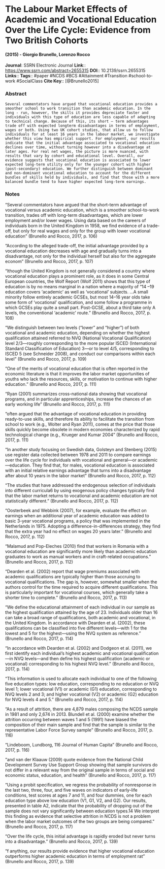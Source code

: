 # The Labour Market Effects of Academic and Vocational Education Over the Life Cycle: Evidence from Two British Cohorts
#### (2015) - Giorgio Brunello, Lorenzo Rocco
**Journal**: SSRN Electronic Journal
**Link**:: https://www.ssrn.com/abstract=2655315
**DOI**:: 10.2139/ssrn.2655315
**Links**:: 
**Tags**:: #paper #NCDS #BCS #Attainment #Transition #school-to-work #SocialClass 
**Cite Key**:: [@Brunello2015]

### Abstract

```
Several commentators have argued that vocational education provides a smoother school to work transition than academic education. In the long - run, however, the skills it provides depreciate faster and individuals with this type of education are less capable of adapting to technical change. Because of this, its short – term advantages trade off with expected longterm disadvantages in terms of employment, wages or both. Using two UK cohort studies, that allow us to follow individuals for at least 16 years in the labour market, we investigate whether this view has empirical support. For employment, our results indicate that the initial advantage associated to vocational education declines over time, without turning however into a disadvantage at later ages. For real net wages, the picture is more nuanced, with results that vary by cohort and educational level. Overall, our evidence suggests that vocational education is associated to lower expected long-term utility only for the younger cohort with higher (post-secondary) education. We further distinguish between dominant and non-dominant vocational education to account for the different bundles of skills held by individuals, and find that those with a more balanced bundle tend to have higher expected long-term earnings.
```

### Notes

“Several commentators have argued that the short-term advantage of vocational versus academic education, which is a smoother school-to-work transition, trades off with long-term disadvantages, which are lower employment and/or lower wages. Using data based on the careers of individuals born in the United Kingdom in 1958, we find evidence of a trade-off, but only for real wages and only for the group with lower vocational education” (Brunello and Rocco, 2017, p. 106)

“According to the alleged trade-off, the initial advantage provided by a vocational education decreases with age and gradually turns into a disadvantage, not only for the individual herself but also for the aggregate econom” (Brunello and Rocco, 2017, p. 107)

“lthough the United Kingdom is not generally considered a country where vocational education plays a prominent role, as it does in some Central European countries, the Wolf Report (Wolf 2011) shows that this type of education is by no means marginal in a nation where a majority of “14 –19 education covers ‘academic’ as well as ‘vocational’ subjects. ...A small minority follow entirely academic GCSEs, but most 14–16 year olds take some form of ‘vocational’ qualification, and some follow a programme in which GCSEs play quite a small part. Post-GCSE, about a third take only A levels, the conventional ‘academic’ route.” (Brunello and Rocco, 2017, p. 108)

“We distinguish between two levels (“lower” and “higher”) of both vocational and academic education, depending on whether the highest qualification attained referred to NVQ (National Vocational Qualification) level 2/3—roughly corresponding to the more popular ISCED (International Standard Classification of Education) 3—or to level 4/5, corresponding to ISCED 5 (see Schneider 2008), and conduct our comparisons within each level” (Brunello and Rocco, 2017, p. 109)

“One of the merits of vocational education that is often reported in the economic literature is that it improves the labor market opportunities of youths who lack the resources, skills, or motivation to continue with higher education.” (Brunello and Rocco, 2017, p. 111)

“Ryan (2001) summarizes cross-national data showing that vocational programs, and in particular apprenticeships, increase the chances of an early working life” (Brunello and Rocco, 2017, p. 111)

“often argued that the advantage of vocational education in providing ready-to-use skills, and therefore its ability to facilitate the transition from school to work (e.g., Wolter and Ryan 2011), comes at the price that those skills quickly become obsolete in modern economies characterized by rapid technological change (e.g., Krueger and Kumar 2004” (Brunello and Rocco, 2017, p. 111)

“In another study focusing on Swedish data, Golsteyn and Stenberg (2015) use register data collected between 1978 and 2011 to compare earnings over the life cycle for individuals with vocational and general—or academic—education. They find that, for males, vocational education is associated with an initial relative earnings advantage that turns into a disadvantage after about 10 years in the labor market” (Brunello and Rocco, 2017, p. 112)

“The studies that have addressed the endogenous selection of individuals into different curricula6 by using exogenous policy changes typically find that the labor market returns to vocational and academic education are not statistically different.” (Brunello and Rocco, 2017, p. 112)

“Oosterbeek and Webbink (2007), for example, evaluate the effect on earnings when an additional year of academic education was added to basic 3-year vocational programs, a policy that was implemented in the Netherlands in 1975. Adopting a difference-in-differences strategy, they find that the extra year had no effect on wages 20 years later.” (Brunello and Rocco, 2017, p. 112)

“Malamud and Pop-Eleches (2010) find that workers in Romania with a vocational education are significantly more likely than academic education graduates to work as manual workers and in craft-related occupations.” (Brunello and Rocco, 2017, p. 112)

“Dearden et al. (2002) report that wage premiums associated with academic qualifications are typically higher than those accruing to vocational qualifications. The gap is, however, somewhat smaller when the authors control for the time required to acquire different qualifications. This is particularly important for vocational courses, which generally take a shorter time to complete.” (Brunello and Rocco, 2017, p. 113)

“We define the educational attainment of each individual in our sample as the highest qualification attained by the age of 23. Individuals older than 16 can take a broad range of qualifications, both academic and vocational, in the United Kingdom. In accordance with Dearden et al. (2002), these qualifications can be classified into five different levels—with 1 for the lowest and 5 for the highest—using the NVQ system as reference.” (Brunello and Rocco, 2017, p. 114)

“In accordance with Dearden et al. (2002) and Dodgeon et al. (2011), we first identify each individual’s highest academic and vocational qualification—in NVQ levels—and then define his highest qualification (academic or vocational) corresponding to his highest NVQ level.” (Brunello and Rocco, 2017, p. 114)

“This information is used to allocate each individual to one of the following five education types: low education, corresponding to no education or NVQ level 1; lower vocational (V1) or academic (G1) education, corresponding to NVQ levels 2 and 3; and higher vocational (V2) or academic (G2) education for NVQ levels 4 and 5.” (Brunello and Rocco, 2017, p. 114)

“As a result of attrition, there are 4,879 males composing the NCDS sample in 1981 and only 2,674 in 2013. Blundell et al. (2000) examine whether the attrition occurring between waves 1 and 5 (1991) have biased the composition of their main sample and find that the sample is similar to the representative Labor Force Survey sample” (Brunello and Rocco, 2017, p. 116)

“Lindeboom, Lundborg, 116 Journal of Human Capita” (Brunello and Rocco, 2017, p. 116)

“and van der Klaauw (2009) quote evidence from the National Child Development Survey Use Support Group showing that sample survivors do not differ in a relevant way from the original sample in terms of social and economic status, education, and health” (Brunello and Rocco, 2017, p. 117)

“Using a probit specification, we regress the probability of nonresponse in the last two, three, four, and five waves on indicators of early-life conditions, test scores at ages 7 and 11, and four dummies, one for each education type above low education (V1, G1, V2, and G2). Our results, presented in table A2, indicate that the probability of dropping out of the sample does not vary significantly between education types.14 We interpret this finding as evidence that selective attrition in NCDS is not a problem when the labor market outcomes of the two groups are being compared.” (Brunello and Rocco, 2017, p. 117)

“Over the life cycle, this initial advantage is rapidly eroded but never turns into a disadvantage.” (Brunello and Rocco, 2017, p. 139)

“f anything, our results provide evidence that higher vocational education outperforms higher academic education in terms of employment rat” (Brunello and Rocco, 2017, p. 139)